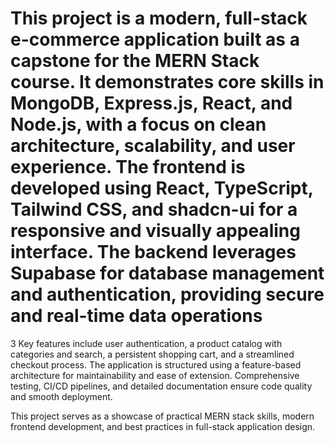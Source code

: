 # This project is a modern, full-stack e-commerce application built as a capstone for the MERN Stack course. It demonstrates core skills in MongoDB, Express.js, React, and Node.js, with a focus on clean architecture, scalability, and user experience. The frontend is developed using React, TypeScript, Tailwind CSS, and shadcn-ui for a responsive and visually appealing interface. The backend leverages Supabase for database management and authentication, providing secure and real-time data operations

3 Key features include user authentication, a product catalog with categories and search, a persistent shopping cart, and a streamlined checkout process. The application is structured using a feature-based architecture for maintainability and ease of extension. Comprehensive testing, CI/CD pipelines, and detailed documentation ensure code quality and smooth deployment.

This project serves as a showcase of practical MERN stack skills, modern frontend development, and best practices in full-stack application design.
